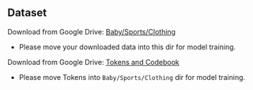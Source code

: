 ## Dataset

Download from Google Drive: [Baby/Sports/Clothing](https://drive.google.com/drive/folders/1BxObpWApHbGx9jCQGc8z52cV3t9_NE0f?usp=sharing)

* Please move your downloaded data into this dir for model training.

Download from Google Drive: [Tokens and Codebook](https://drive.google.com/drive/folders/1IXLbNNzyPMiuOUyZPzH1s-J-VAuULYBT?usp=drive_link)

* Please move Tokens into `Baby/Sports/Clothing` dir for model training.